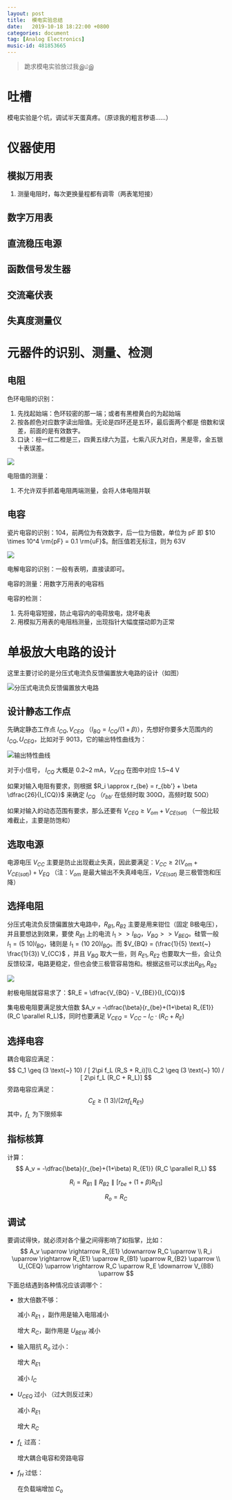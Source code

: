 ```yaml
---
layout: post
title:  模电实验总结
date:   2019-10-18 18:22:00 +0800
categories: document
tag: [Analog Electronics]
music-id: 481853665
---
```


> 跪求模电实验放过我இ௰இ

<!-- more -->

# 吐槽

模电实验是个坑，调试半天蛋真疼。（原谅我的粗言秽语……）

# 仪器使用

## 模拟万用表

1. 测量电阻时，每次更换量程都有调零（两表笔短接）

## 数字万用表

## 直流稳压电源

## 函数信号发生器

## 交流毫伏表

## 失真度测量仪



# 元器件的识别、测量、检测

## 电阻

色环电阻的识别：

1. 先找起始端：色环较密的那一端；或者有黑橙黄白的为起始端
2. 按各颜色对应数字读出阻值。无论是四环还是五环，最后面两个都是 倍数和误差，前面的是有效数字。
3. 口诀：棕一红二橙是三，四黄五绿六为蓝，七紫八灰九对白，黑是零，金五银十表误差。

![](http://www.cntronics.com/editorfiles/20121204135403_5705.jpg)

电阻值的测量：

1. 不允许双手抓着电阻两端测量，会将人体电阻并联

## 电容

瓷片电容的识别：104，前两位为有效数字，后一位为倍数，单位为 pF 即 $10 \times 10^4 \rm{pF} = 0.1 \rm{uF}$。耐压值若无标注，则为 63V

![](http://www.cntronics.com/editorfiles/20121107150008_6132.jpg)

电解电容的识别：一般有表明，直接读即可。

电容的测量：用数字万用表的电容档

电容的检测：

1. 先将电容短接，防止电容内的电荷放电，烧坏电表
2. 用模拟万用表的电阻档测量，出现指针大幅度摆动即为正常

# 单极放大电路的设计

这里主要讨论的是分压式电流负反馈偏置放大电路的设计（如图）

![分压式电流负反馈偏置放大电路](http://image.cntronics.com/kbupload/kb_1358308660.jpg )

## 设计静态工作点

先确定静态工作点 $I_{CQ}, V_{CEQ}$ （$I_{BQ} = I_{CQ}/(1+\beta)$），先想好你要多大范围内的 $I_{CQ}, U_{CEQ}$，比如对于 9013，它的输出特性曲线为：

![输出特性曲线](http://cache.amobbs.com/bbs_upload782111/files_25/ourdev_529061.GIF)

对于小信号， $I_{CQ}$ 大概是 0.2~2 mA，$V_{CEQ}$ 在图中对应 1.5~4 V

如果对输入电阻有要求，则根据 $R_i \approx r_{be} = r_{bb'} + \beta \dfrac{26}{I_{CQ}}$ 来确定 $I_{CQ}$ （$r_{bb'}$ 在低频时取 300Ω，高频时取 50Ω）

如果对输入的动态范围有要求，那么还要有 $V_{CEQ} \geq V_{om} + V_{CE(sat)}$ （一般比较难截止，主要是防饱和）



## 选取电源

电源电压 $V_{CC}$ 主要是防止出现截止失真，因此要满足：$V_{CC} \geq 2(V_{om} + V_{CE(sat)}) + V_{EQ}$ （注：$V_{om}$ 是最大输出不失真峰电压，$V_{CE(sat)}$ 是三极管饱和压降）



## 选择电阻

分压式电流负反馈偏置放大电路中，$R_{B1}, R_{B2}$ 主要是用来钳位（固定 B极电压），并且要想达到效果，要使 $R_{B1}$ 上的电流 $I_1 >> I_{BQ}$，$V_{BQ} >> V_{BEQ}$。硅管一般 $I_1 = (5\text{~}10) I_{BQ}$，锗则是 $I_1 = (10\text{~}20) I_{BQ}$。而 $V_{BQ} = (\frac{1}{5} \text{~} \frac{1}{3}) V_{CC}$ ，并且 $V_{BQ}$ 取大一些，则 $R_{E1}, R_{E2}$ 也要取大一些，会让负反馈较深，电路更稳定，但也会使三极管容易饱和。根据这些可以求出$R_{B1}, R_{B2}$

![](http://image.cntronics.com/kbupload/kb_1358308660.jpg)

射极电阻就容易求了：$R_E = \dfrac{V_{BQ} - V_{BE}}{I_{CQ}}$

集电极电阻要满足放大倍数 $A_v = -\dfrac{\beta}{r_{be}+(1+\beta) R_{E1}} (R_C \parallel R_L)$，同时也要满足 $V_{CEQ}=V_{CC} - I_C \cdot (R_C + R_E)$



## 选择电容

耦合电容应满足：
$$
C_1 \geq (3 \text{~} 10) / [ 2\pi f_L (R_S + R_i)]\\
C_2 \geq (3 \text{~} 10) / [ 2\pi f_L (R_C + R_L)]
$$
旁路电容应满足：
$$
C_E \geq (1 \text{~} 3) / (2\pi f_L R_{E1})
$$
其中，$f_L$ 为下限频率



## 指标核算 

计算：
$$
A_v = -\dfrac{\beta}{r_{be}+(1+\beta) R_{E1}} (R_C \parallel R_L)
$$

$$
R_i = R_{B1} \parallel R_{B2} \parallel [r_{be}+(1+\beta)R_{E1}]
$$

$$
R_o = R_C
$$

## 调试

要调试得快，就必须对各个量之间得影响了如指掌，比如：
$$
A_v \uparrow \rightarrow R_{E1} \downarrow R_C \uparrow \\
R_i \uparrow \rightarrow R_{E1} \uparrow R_{B1} \uparrow R_{B2} \uparrow \\
U_{CEQ} \uparrow \rightarrow R_C \uparrow R_E \downarrow V_{BB} \uparrow
$$
下面总结遇到各种情况应该调哪个：

* 放大倍数不够：

  减小 $R_{E1}$ ，副作用是输入电阻减小

  增大 $R_C$，副作用是 $U_{BEW}$ 减小

* 输入阻抗 $R_o$ 过小：

  增大 $R_{E1}$

  减小 $I_C$

* $U_{CEQ}$ 过小                                                                                                                                                                                                                                                                                                                                                                                                                                                                                                                                                                                                                                                                                                                                                                                                                                                                                                                                                                                                                                                                                                                                                                                                                                                                                                                                                                                                                                                                                                                                                                                                                                                                                                                                                                                                                       （过大则反过来）

  减小 $R_{E1}$ 

  增大 $R_C$

* $f_L$ 过高：

  增大耦合电容和旁路电容

* $f_H$ 过低：

  在负载端增加 $C_o$

  